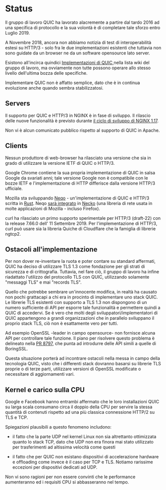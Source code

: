 # Status

Il gruppo di lavoro QUIC ha lavorato alacremente a partire dal tardo 2016
ad una specifica di protocollo e la sua volontà è di completare tale sforzo
entro Luglio 2019.

A Novembre 2018, ancora non abbiamo notizia di test di interoperabilità
estesi su HTTP/3 - solo fra le due implementazioni esistenti che tuttavia
non sono guidate da un browser ne da un software opensource lato server.

Esistono all'incirca quindici [Implementazioni di QUIC
](https://github.com/curl/curl/wiki/QUIC-implementation) nella lista wiki
del gruppo di lavoro, ma ovviamente non tutte possono operare allo stesso
livello dell'ultima bozza delle specifiche.

Implementare QUIC non è affatto semplice, dato che è in continua evoluzione
anche quando sembra stabilizzatosi.

## Servers

Il supporto per QUIC e HTTP/3 in NGINX è in fase di sviluppo.
Il rilascio delle nuove funzionalità è previsto durante
[il ciclo di sviluppo di NGINX 1.17](https://trac.nginx.org/nginx/milestone/nginx-1.17).

Non vi è alcun comunicato pubblico rispetto al supporto di QUIC in Apache.

## Clients

Nessun produttore di web-browser ha rilasciato una versione che sia in grado
di utilizzare la versione IETF di QUIC o HTTP/3.

Google Chrome contiene la sua propria implementazione di QUIC in salsa Google
da svariati anni; tale versione Google non è compatibile con le bozze IETF
e l'implementazione di HTTP differisce dalla versione HTTP/3 ufficiale.

Mozilla sta sviluppando [Neqo](https://github.com/mozilla/neqo/) -
un'implementazione di QUIC e HTTP/3 scritta in [Rust](https://www.rust-lang.org/).
Neqo [sarà integrato](https://github.com/mozilla/neqo/issues/10)
in [Necko](https://developer.mozilla.org/en-US/docs/Mozilla/Projects/Necko)
(una libreria di rete usata in molte applicazioni di Mozilla - incluso Firefox).

curl ha rilasciato un primo supporto sperimentale per HTTP/3 (draft-22) con 
la release 7.66.0 dell' 11 Settembre 2019. Per l'implementazione di HTTP/3,
curl può usare sia la libreria Quiche di
Cloudflare che la famiglia di librerie ngtcp2.

## Ostacoli all'implementazione

Per non dover re-inventare la ruota e poter contare su standard affermati,
QUIC ha deciso di utilizzare TLS 1.3
come fondazione per gli strati di sicurezza e di crittografia. Tuttavia, nel fare
ciò, il gruppo di lavoro ha infine riadattato l'utilizzo del protocollo TLS
con QUIC, utilizzando solamente "messaggi TLS" e mai "records TLS".

Quello che potrebbe sembrare un'innocente modifica, in realtà ha causato
non pochi grattacapi a chi era in procinto di implementare uno stack QUIC.
Le librerie TLS esistenti con supporto a TLS 1.3 non dispongono di un numero
sufficiente di API per esporre tale funzionalità e permettere quindi a QUIC
di accedervi. Se è vero che molti degli sviluppatori/implementatori di QUIC
appartengono a grandi organizzazioni che in parallelo sviluppano il proprio
stack TLS, ciò non è esattamente vero per tutti.

Ad esempio OpenSSL -leader in campo opensource- non fornisce alcuna API per
controllare tale funzione.
Il piano per risolvere questo problema è delineato nella [PR
8797](https://github.com/openssl/openssl/pull/8797), che punta ad introdurre
delle API simili a quelle di BoringSSL.

Questa situazione porterà ad incontrare ostacoli nella messa in campo della
tecnologia QUIC, visto che i differenti stack dovranno basarsi su librerie
TLS proprie o di terze parti, utilizzare versioni di OpenSSL modificate o
necessitare di aggiornamenti vari.

## Kernel e carico sulla CPU

Google e Facebook hanno entrambi affermato che le loro installazioni QUIC su
larga scala consumano circa il doppio della CPU per servire la stessa quantità
di contenuti rispetto ad una più classica connessione HTTP/2 su TLS e TCP.

Spiegazioni plausibili a questo fenomeno includono:

- il fatto che la parte UDP nel kernel Linux non sia altrettanto ottimizzata
  quanto lo stack TCP, dato che UDP non era finora mai stato utilizzato per
  trasferimenti ad altissima velocità come questi

- il fatto che per QUIC non esistano dispositivi di accelerazione hardware e
  offloading come invece è il caso per TCP e TLS. Notiamo rarissime eccezioni
  per dispositivi dedicati ad UDP.

Non vi sono ragioni per non essere convinti che le performance aumenteranno
ed i requisiti CPU si abbasseranno nel tempo.
